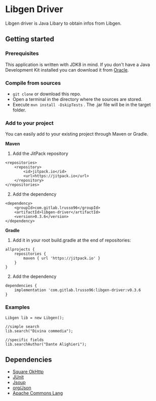 # Libgen Driver 

Libgen driver is Java Libary to obtain infos from Libgen.

## Getting started

### Prerequisites
This application is written with JDK8 in mind. If you don't have a Java Development Kit installed you can download it from [Oracle](http://www.oracle.com/technetwork/java/javase/downloads/index.html).

### Compile from sources
- `git clone` or download this repo.
- Open a terminal in the directory where the sources are stored.
- Execute `mvn install -DskipTests` . The .jar file will be in the target folder.

### Add to your project

You can easily add to your existing project through Maven or Gradle.

**Maven**

1) Add the JitPack repository
```
<repositories>
	<repository>
	    <id>jitpack.io</id>
		<url>https://jitpack.io</url>
	</repository>
</repositories>
```
2) Add the dependency
```
<dependency>
    <groupId>com.gitlab.lrusso96</groupId>
    <artifactId>libgen-driver</artifactId>
    <version>0.3.6</version>
</dependency>
```

**Gradle**

1) Add it in your root build.gradle at the end of repositories:
```
allprojects {
    repositories {
		maven { url 'https://jitpack.io' }
	}
}
```
2) Add the dependency
```
dependencies {
    implementation 'com.gitlab.lrusso96:libgen-driver:v0.3.6
}
```


### Examples
```
Libgen lib = new Libgen();

//simple search
lib.search("Divina commedia");

//specific fields
lib.searchAuthor("Dante Alighieri");

 ```

 ## Dependencies
 - [Square OkHttp](https://github.com/square/okhttp)
 - [JUnit](https://github.com/junit-team/junit4)
 - [Jsoup](https://github.com/jhy/jsoup)
 - [org/Json](https://github.com/stleary/JSON-java)
 - [Apache Commons Lang](https://commons.apache.org/proper/commons-lang/)
